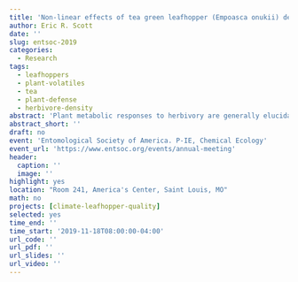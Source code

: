 ```yaml
---
title: 'Non-linear effects of tea green leafhopper (Empoasca onukii) density on tea (Camellia sinensis) secondary metabolites and implications for tea quality.'
author: Eric R. Scott
date: ''
slug: entsoc-2019
categories:
  - Research
tags:
  - leafhoppers
  - plant-volatiles
  - tea
  - plant-defense
  - herbivore-density
abstract: 'Plant metabolic responses to herbivory are generally elucidated using experiments that compare the metabolite concentrations in attacked plants to un-attacked plants. In these experiments, herbivore density is often arbitrary, and may only elicit one possible set of responses by plants. Furthermore, some metabolites have dose-dependent responses, while others may be induced in an “all-or-nothing” manner. This results in the potential for metabolite blends to change as herbivore density increases and may have important ecological and experimental implications. In nature, plants experience varying degrees of herbivory which influences plant secondary metabolite blends. For example, the ratio of volatile compounds in blends can carry information for parasitoids, and may change tritrophic interactions as herbivore density increases. Experimentally exposing plants to only one density of herbivores may result in an incomplete understanding of downstream effects. Additionally, the quality of many crop plants, such as tea (Camellia sinensis), depends greatly on metabolite blends that are impacted by herbivory. For example, leafhopper damage has been reported to have a positive influence on tea quality through induced production of plant volatiles. We manipulated leafhopper density on tea plants and measured resulting leaf damage as a continuous variable.  We sampled volatile and non-volatile metabolites from these damaged tea plants and found metabolite-specific, non-linear associations between leafhopper damage and secondary metabolite concentrations. Furthermore, we found that tea plant genotype influences the effects of leafhopper herbivory on secondary metabolite blends, leading to the potential for different optimal leafhopper densities for improving tea quality.'
abstract_short: ''
draft: no
event: 'Entomological Society of America. P-IE, Chemical Ecology'
event_url: 'https://www.entsoc.org/events/annual-meeting'
header:
  caption: ''
  image: ''
highlight: yes
location: "Room 241, America's Center, Saint Louis, MO"
math: no
projects: [climate-leafhopper-quality]
selected: yes
time_end: ''
time_start: '2019-11-18T08:00:00-04:00'
url_code: ''
url_pdf: ''
url_slides: ''
url_video: ''
---
```


